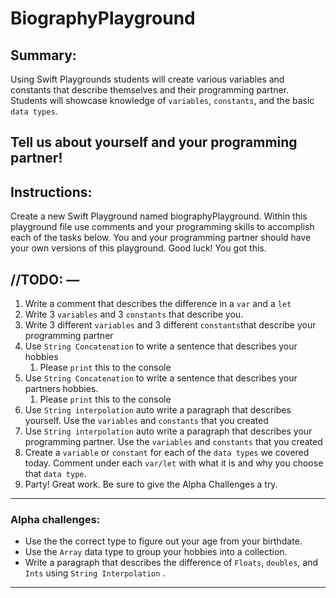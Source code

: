 # BiographyPlayground


## Summary: 
Using Swift Playgrounds students will create various variables and constants that describe themselves and their programming partner. Students will showcase knowledge of `variables`, `constants`, and the basic `data types`.

Tell us about yourself and your programming partner!
---
## Instructions:
Create a new Swift Playground named biographyPlayground. Within this playground file use comments and your programming skills to accomplish each of the tasks below. You and your programming partner should have your own versions of this playground. Good luck! You got this. 

## //TODO: — 

1. Write a comment that describes the difference in a `var` and a `let`
2. Write 3 `variables` and 3 `constants` that describe you.
3. Write 3 different `variables` and 3 different `constants`that describe your programming partner
4. Use `String Concatenation` to write a sentence that describes your hobbies
    1. Please `print` this to the console
5. Use `String Concatenation` to write a sentence that describes your partners hobbies.
    1. Please `print` this to the console
6. Use `String interpolation` auto write a paragraph that describes yourself. Use the `variables` and `constants` that you created
7. Use `String interpolation` auto write a paragraph that describes your programming partner. Use the `variables` and `constants` that you created
8. Create a `variable` or `constant` for each of the `data types` we covered today. Comment under each `var/let` with what it is and why you choose that `data type`. 
9. Party! Great work. Be sure to give the Alpha Challenges a try. 

---
### Alpha challenges:
* Use the the correct type to figure out your age from your birthdate. 
* Use the `Array` data type to group your hobbies into a collection.
* Write a paragraph that describes the difference of `Floats`, `doubles`, and `Ints` using `String Interpolation` . 

---
